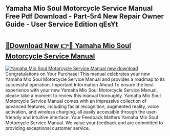 ## Yamaha Mio Soul Motorcycle Service Manual Free Pdf Download - Part-5r4 New Repair Owner Guide - User Service Edition qEsYt

# <h2><a href="http://bc78715.oget.top/?id=Yamaha+Mio+Soul+Motorcycle+Service+Manual">🔗Download New 👉🔴 Yamaha Mio Soul Motorcycle Service Manual</a></h2>

[![Yamaha Mio Soul Motorcycle Service Manual new download](https://i.imgur.com/5g1atiW.png)](http://bc78715.oget.top/?id=Yamaha+Mio+Soul+Motorcycle+Service+Manual)
Congratulations on Your Purchase! This manual celebrates your new Yamaha Mio Soul Motorcycle Service Manual and provides a roadmap to its successful operation. Important Information Ahead To ensure the best experience with your new Yamaha Mio Soul Motorcycle Service Manual, please take a moment to review this manual thoroughly. Yamaha Mio Soul Motorcycle Service Manual comes with an impressive collection of advanced features, including facial recognition, augmented reality, voice activation, and wireless charging, all easily accessible through the user-friendly and intuitive interface. Your Feedback Matters Yamaha Mio Soul Motorcycle Service Manual. We value your feedback and are committed to providing exceptional customer service.
